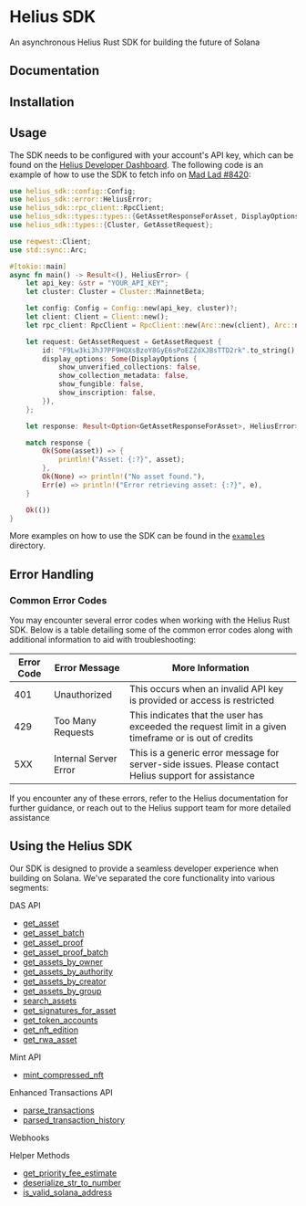 # Helius SDK
An asynchronous Helius Rust SDK for building the future of Solana

## Documentation

## Installation

## Usage
The SDK needs to be configured with your account's API key, which can be found on the [Helius Developer Dashboard](https://dev.helius.xyz/dashboard/app). The following code is an example of how to use the SDK to fetch info on [Mad Lad #8420](https://xray.helius.xyz/token/F9Lw3ki3hJ7PF9HQXsBzoY8GyE6sPoEZZdXJBsTTD2rk?network=mainnet):
```rust
use helius_sdk::config::Config;
use helius_sdk::error::HeliusError;
use helius_sdk::rpc_client::RpcClient;
use helius_sdk::types::types::{GetAssetResponseForAsset, DisplayOptions};
use helius_sdk::types::{Cluster, GetAssetRequest};

use reqwest::Client;
use std::sync::Arc;

#[tokio::main]
async fn main() -> Result<(), HeliusError> {
    let api_key: &str = "YOUR_API_KEY";
    let cluster: Cluster = Cluster::MainnetBeta;

    let config: Config = Config::new(api_key, cluster)?;
    let client: Client = Client::new();
    let rpc_client: RpcClient = RpcClient::new(Arc::new(client), Arc::new(config))?;

    let request: GetAssetRequest = GetAssetRequest {
        id: "F9Lw3ki3hJ7PF9HQXsBzoY8GyE6sPoEZZdXJBsTTD2rk".to_string(),
        display_options: Some(DisplayOptions {
            show_unverified_collections: false,
            show_collection_metadata: false,
            show_fungible: false,
            show_inscription: false,
        }),
    };

    let response: Result<Option<GetAssetResponseForAsset>, HeliusError> = rpc_client.get_asset(request).await;

    match response {
        Ok(Some(asset)) => {
            println!("Asset: {:?}", asset);
        },
        Ok(None) => println!("No asset found."),
        Err(e) => println!("Error retrieving asset: {:?}", e),
    }

    Ok(())
}
```
More examples on how to use the SDK can be found in the [`examples`](https://github.com/helius-labs/helius-rust-sdk/tree/dev/examples) directory.

## Error Handling

### Common Error Codes
You may encounter several error codes when working with the Helius Rust SDK. Below is a table detailing some of the common error codes along with additional information to aid with troubleshooting:

| Error Code | Error Message             | More Information                                                                           |
|------------|---------------------------|---------------------------------------------------------------------------------------------|
| 401        | Unauthorized              | This occurs when an invalid API key is provided or access is restricted |
| 429        | Too Many Requests         | This indicates that the user has exceeded the request limit in a given timeframe or is out of credits |
| 5XX        | Internal Server Error     | This is a generic error message for server-side issues. Please contact Helius support for assistance |

If you encounter any of these errors, refer to the Helius documentation for further guidance, or reach out to the Helius support team for more detailed assistance

## Using the Helius SDK
Our SDK is designed to provide a seamless developer experience when building on Solana. We've separated the core functionality into various segments:

DAS API
- [get_asset](https://docs.helius.dev/compression-and-das-api/digital-asset-standard-das-api/get-asset)
- [get_asset_batch](https://docs.helius.dev/compression-and-das-api/digital-asset-standard-das-api/get-asset/get-asset-batch)
- [get_asset_proof](https://docs.helius.dev/compression-and-das-api/digital-asset-standard-das-api/get-asset-proof)
- [get_asset_proof_batch](https://docs.helius.dev/compression-and-das-api/digital-asset-standard-das-api/get-asset-proof/get-asset-proof-batch)
- [get_assets_by_owner](https://docs.helius.dev/compression-and-das-api/digital-asset-standard-das-api/get-assets-by-owner)
- [get_assets_by_authority](https://docs.helius.dev/compression-and-das-api/digital-asset-standard-das-api/get-assets-by-authority)
- [get_assets_by_creator](https://docs.helius.dev/compression-and-das-api/digital-asset-standard-das-api/get-assets-by-creator)
- [get_assets_by_group](https://docs.helius.dev/compression-and-das-api/digital-asset-standard-das-api/get-assets-by-group)
- [search_assets](https://docs.helius.dev/compression-and-das-api/digital-asset-standard-das-api/search-assets)
- [get_signatures_for_asset](https://docs.helius.dev/compression-and-das-api/digital-asset-standard-das-api/get-signatures-for-asset)
- [get_token_accounts](https://docs.helius.dev/compression-and-das-api/digital-asset-standard-das-api/get-token-accounts)
- [get_nft_edition](https://docs.helius.dev/compression-and-das-api/digital-asset-standard-das-api/get-nft-editions)
- [get_rwa_asset](https://github.com/helius-labs/helius-sdk/pull/71)

Mint API
- [mint_compressed_nft](https://docs.helius.dev/compression-and-das-api/mint-api/mint-compressed-nft)

Enhanced Transactions API
- [parse_transactions](https://docs.helius.dev/solana-apis/enhanced-transactions-api/parse-transaction-s)
- [parsed_transaction_history](https://docs.helius.dev/solana-apis/enhanced-transactions-api/parsed-transaction-history)

Webhooks

Helper Methods
- [get_priority_fee_estimate](https://docs.helius.dev/solana-rpc-nodes/alpha-priority-fee-api)
- [deserialize_str_to_number](https://github.com/helius-labs/helius-rust-sdk/blob/dev/src/utils/deserialize_str_to_number.rs)
- [is_valid_solana_address](https://github.com/helius-labs/helius-rust-sdk/blob/dev/src/utils/is_valid_solana_address.rs)